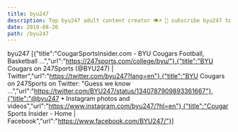 ```yaml
---
title: byu247
description: Top byu247 adult content creator 👁♐️ 👑 subscribe byu247 to my porn site below IG byu247
date: 2019-08-26
path: /byu247
---
```


byu247
[{"title":"CougarSportsInsider.com - BYU Cougars Football, Basketball ...","url":"https://247sports.com/college/byu/"},{"title":"BYU Cougars on 247Sports (@BYU247) | Twitter","url":"https://twitter.com/byu247?lang=en"},{"title":"BYU Cougars on 247Sports on Twitter: \"Guess we know ...","url":"https://twitter.com/BYU247/status/1340787909893361667"},{"title":"@byu247 • Instagram photos and videos","url":"https://www.instagram.com/byu247/?hl=en"},{"title":"Cougar Sports Insider - Home | Facebook","url":"https://www.facebook.com/BYU247/"}]

